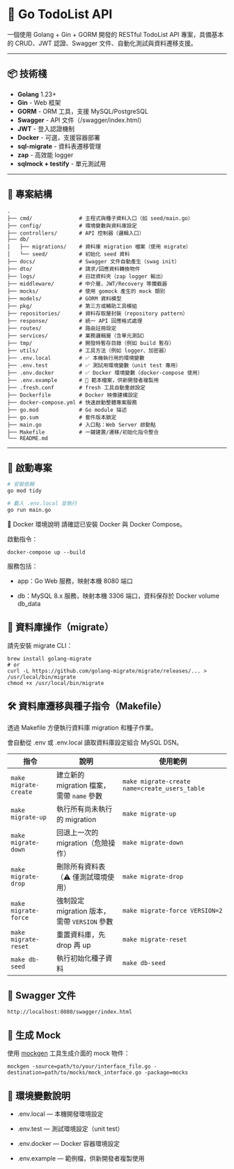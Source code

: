 # 📝 Go TodoList API

一個使用 Golang + Gin + GORM 開發的 RESTful TodoList API 專案，具備基本的 CRUD、JWT 認證、Swagger 文件、自動化測試與資料遷移支援。

---

## 📦 技術棧

- **Golang** 1.23+
- **Gin** - Web 框架
- **GORM** - ORM 工具，支援 MySQL/PostgreSQL
- **Swagger** - API 文件（/swagger/index.html）
- **JWT** - 登入認證機制
- **Docker** - 可選，支援容器部署
- **sql-migrate** - 資料表遷移管理
- **zap** - 高效能 logger
- **sqlmock + testify** - 單元測試用

---

## 📂 專案結構
```
.
├── cmd/               # 主程式與種子資料入口（如 seed/main.go）
├── config/            # 環境變數與資料庫設定
├── controllers/       # API 控制器（邏輯入口）
├── db/
│   ├── migrations/    # 資料庫 migration 檔案（使用 migrate）
│   └── seed/          # 初始化 seed 資料
├── docs/              # Swagger 文件自動產生（swag init）
├── dto/               # 請求/回應資料轉換物件
├── logs/              # 日誌資料夾（zap logger 輸出）
├── middleware/        # 中介層，JWT/Recovery 等攔截器
├── mocks/             # 使用 gomock 產生的 mock 類別
├── models/            # GORM 資料模型
├── pkg/               # 第三方或輔助工具模組
├── repositories/      # 資料存取層封裝（repository pattern）
├── response/          # 統一 API 回應格式處理
├── routes/            # 路由註冊設定
├── services/          # 業務邏輯層（含單元測試）
├── tmp/               # 開發時暫存目錄（例如 build 暫存）
├── utils/             # 工具方法（例如 logger、加密器）
├── .env.local         # ✅ 本機執行用的環境變數
├── .env.test          # ✅ 測試用環境變數（unit test 專用）
├── .env.docker        # ✅ Docker 環境變數（docker-compose 使用）
├── .env.example       # 📌 範本檔案，供新開發者複製用
├── .fresh.conf        # fresh 工具自動重啟設定
├── Dockerfile         # Docker 映像建構設定
├── docker-compose.yml # 快速啟動整體專案服務
├── go.mod             # Go module 描述
├── go.sum             # 套件版本鎖定
├── main.go            # 入口點：Web Server 啟動點
├── Makefile           # 一鍵建置/遷移/初始化指令整合
└── README.md
```



---

## 🚀 啟動專案

```bash
# 安裝依賴
go mod tidy

# 載入 .env.local 並執行
go run main.go
```

🐳 Docker 環境說明
請確認已安裝 Docker 與 Docker Compose。

啟動指令：

```
docker-compose up --build
```
服務包括：

- app：Go Web 服務，映射本機 8080 端口

- db：MySQL 8.x 服務，映射本機 3306 端口，資料保存於 Docker volume db_data

## 🔄 資料庫操作（migrate）
請先安裝 migrate CLI：

```
brew install golang-migrate
# or
curl -L https://github.com/golang-migrate/migrate/releases/... > /usr/local/bin/migrate
chmod +x /usr/local/bin/migrate
```

## 🛠️ 資料庫遷移與種子指令（Makefile）
透過 Makefile 方便執行資料庫 migration 和種子作業。

會自動從 .env 或 .env.local 讀取資料庫設定組合 MySQL DSN。

| 指令                    | 說明                                | 使用範例                                          |
| --------------------- | --------------------------------- | --------------------------------------------- |
| `make migrate-create` | 建立新的 migration 檔案，需帶 `name` 參數    | `make migrate-create name=create_users_table` |
| `make migrate-up`     | 執行所有尚未執行的 migration               | `make migrate-up`                             |
| `make migrate-down`   | 回退上一次的 migration（危險操作）            | `make migrate-down`                           |
| `make migrate-drop`   | 刪除所有資料表（⚠️ 僅測試環境使用）               | `make migrate-drop`                           |
| `make migrate-force`  | 強制設定 migration 版本，需帶 `VERSION` 參數 | `make migrate-force VERSION=2`                |
| `make migrate-reset`  | 重置資料庫，先 drop 再 up                 | `make migrate-reset`                          |
| `make db-seed`        | 執行初始化種子資料                         | `make db-seed`                                |


## 🔐 Swagger 文件
```
http://localhost:8080/swagger/index.html
```


## 🧪 生成 Mock

使用 [mockgen](https://github.com/golang/mock) 工具生成介面的 mock 物件：

```
mockgen -source=path/to/your/interface_file.go -destination=path/to/mocks/mock_interface.go -package=mocks
```

## 📄 環境變數說明
- .env.local — 本機開發環境設定

- .env.test — 測試環境設定（unit test）

- .env.docker — Docker 容器環境設定

- .env.example — 範例檔，供新開發者複製使用